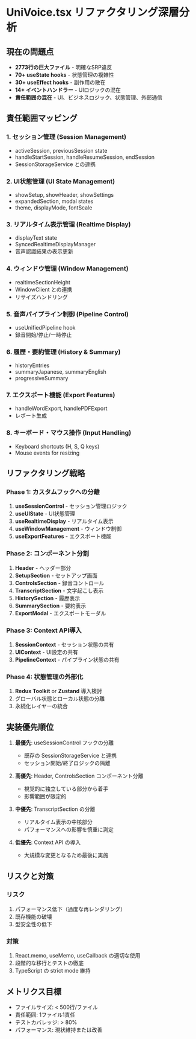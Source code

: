 # UniVoice.tsx リファクタリング深層分析

## 現在の問題点
- **2773行の巨大ファイル** - 明確なSRP違反
- **70+ useState hooks** - 状態管理の複雑性
- **30+ useEffect hooks** - 副作用の散在
- **14+ イベントハンドラー** - UIロジックの混在
- **責任範囲の混在** - UI、ビジネスロジック、状態管理、外部通信

## 責任範囲マッピング

### 1. セッション管理 (Session Management)
- activeSession, previousSession state
- handleStartSession, handleResumeSession, endSession
- SessionStorageService との連携

### 2. UI状態管理 (UI State Management)
- showSetup, showHeader, showSettings
- expandedSection, modal states
- theme, displayMode, fontScale

### 3. リアルタイム表示管理 (Realtime Display)
- displayText state
- SyncedRealtimeDisplayManager
- 音声認識結果の表示更新

### 4. ウィンドウ管理 (Window Management)
- realtimeSectionHeight
- WindowClient との連携
- リサイズハンドリング

### 5. 音声パイプライン制御 (Pipeline Control)
- useUnifiedPipeline hook
- 録音開始/停止/一時停止

### 6. 履歴・要約管理 (History & Summary)
- historyEntries
- summaryJapanese, summaryEnglish
- progressiveSummary

### 7. エクスポート機能 (Export Features)
- handleWordExport, handlePDFExport
- レポート生成

### 8. キーボード・マウス操作 (Input Handling)
- Keyboard shortcuts (H, S, Q keys)
- Mouse events for resizing

## リファクタリング戦略

### Phase 1: カスタムフックへの分離
1. **useSessionControl** - セッション管理ロジック
2. **useUIState** - UI状態管理
3. **useRealtimeDisplay** - リアルタイム表示
4. **useWindowManagement** - ウィンドウ制御
5. **useExportFeatures** - エクスポート機能

### Phase 2: コンポーネント分割
1. **Header** - ヘッダー部分
2. **SetupSection** - セットアップ画面
3. **ControlsSection** - 録音コントロール
4. **TranscriptSection** - 文字起こし表示
5. **HistorySection** - 履歴表示
6. **SummarySection** - 要約表示
7. **ExportModal** - エクスポートモーダル

### Phase 3: Context API導入
1. **SessionContext** - セッション状態の共有
2. **UIContext** - UI設定の共有
3. **PipelineContext** - パイプライン状態の共有

### Phase 4: 状態管理の外部化
1. **Redux Toolkit** or **Zustand** 導入検討
2. グローバル状態とローカル状態の分離
3. 永続化レイヤーの統合

## 実装優先順位

1. **最優先**: useSessionControl フックの分離
   - 既存の SessionStorageService と連携
   - セッション開始/終了ロジックの隔離

2. **高優先**: Header, ControlsSection コンポーネント分離
   - 視覚的に独立している部分から着手
   - 影響範囲が限定的

3. **中優先**: TranscriptSection の分離
   - リアルタイム表示の中核部分
   - パフォーマンスへの影響を慎重に測定

4. **低優先**: Context API の導入
   - 大規模な変更となるため最後に実施

## リスクと対策

### リスク
1. パフォーマンス低下（過度な再レンダリング）
2. 既存機能の破壊
3. 型安全性の低下

### 対策
1. React.memo, useMemo, useCallback の適切な使用
2. 段階的な移行とテストの徹底
3. TypeScript の strict mode 維持

## メトリクス目標

- ファイルサイズ: < 500行/ファイル
- 責任範囲: 1ファイル1責任
- テストカバレッジ: > 80%
- パフォーマンス: 現状維持または改善